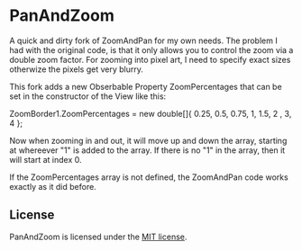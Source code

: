 # PanAndZoom
A quick and dirty fork of ZoomAndPan for my own needs. The problem I had with the original code, is that it only allows you to control the zoom via a double zoom factor. For zooming into pixel art, I need to specify exact sizes otherwize the pixels get very blurry. 

This fork adds a new Obserbable Property ZoomPercentages that can be set in the constructor of the View like this:

ZoomBorder1.ZoomPercentages = new double[]{ 0.25, 0.5, 0.75, 1, 1.5, 2 , 3, 4 };

Now when zooming in and out, it will move up and down the array, starting at whereever "1" is added to the array. If there is no "1" in the array, then it will start at index 0. 

If the ZoomPercentages array is not defined, the ZoomAndPan code works exactly as it did before. 

## License

PanAndZoom is licensed under the [MIT license](LICENSE.TXT).

